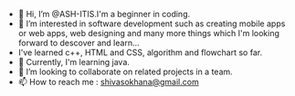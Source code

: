 - 👋 Hi, I’m @ASH-ITIS.I'm a beginner in coding.
- 👀 I’m interested in software development such as creating mobile apps or web apps, web designing and many more things which I'm looking forward to descover and learn...
- I've learned c++, HTML and CSS, algorithm and flowchart so far.
- 🌱 Currently, I'm learning java.
- 💞️ I’m looking to collaborate on related projects in a team.
- 📫 How to reach me : shivasokhana@gmail.com 

<!---
ASH-ITIS/ASH-ITIS is a ✨ special ✨ repository because its `README.md` (this file) appears on your GitHub profile.
You can click the Preview link to take a look at your changes.
--->
